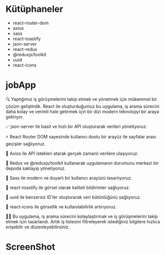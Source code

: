 # Kütüphaneler

- react-router-dom
- axios
- sass
- react-toastify
- json-server
- react-redux
- @reduxjs/toolkit
- uuid
- react-icons

# jobApp

🔍 Yaptığımız iş görüşmelerini takip etmek ve yönetmek için mükemmel bir çözüm geliştirdik. React ile oluşturduğumuz bu uygulama, iş arama sürecini daha kolay ve verimli hale getirmek için bir dizi modern teknolojiyi bir araya getiriyor.

✅ json-server ile basit ve hızlı bir API oluşturarak verileri yönetiyoruz.

⚡️ React Router DOM sayesinde kullanıcı dostu bir arayüz ile sayfalar arası geçişler sağlıyoruz.

📡 Axios ile API istekleri atarak gerçek zamanlı verilere ulaşıyoruz.

🔄 Redux ve @reduxjs/toolkit kullanarak uygulamanın durumunu merkezi bir depoda saklayıp yönetiyoruz.

🎨 Sass ile modern ve duyarlı bir kullanıcı arayüzü tasarlıyoruz.

🌟 react-toastify ile görsel olarak kaliteli bildirimler sağlıyoruz.

🔑 uuid ile benzersiz ID'ler oluşturarak veri bütünlüğünü sağlıyoruz.

🎉 react-icons ile görsellik ve kullanılabilirlik artırıyoruz.

👨‍💼 Bu uygulama, iş arama sürecini kolaylaştırmak ve iş görüşmelerini takip etmek için tasarlandı. Artık iş listesini filtreleyerek istediğiniz bilgilere hızlıca erişebilir ve düzenleyebilirsiniz.

# ScreenShot

![]()
